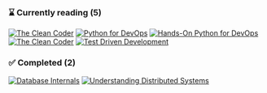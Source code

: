 <!--start:bookshelf-action-->
### ⌛ Currently reading (5)

[![The Clean Coder](https://images.weserv.nl/?url=http%3A%2F%2Fbooks.google.com%2Fbooks%2Fcontent%3Fid%3Dik0qCTVzl44C%26printsec%3Dfrontcover%26img%3D1%26zoom%3D1%26edge%3Dcurl%26source%3Dgbs_api&w=128&h=196&fit=contain)](https://github.com/alexdeathway/books/issues/8 "The Clean Coder by Robert C. Martin")
[![Python for DevOps](https://images.weserv.nl/?url=http%3A%2F%2Fbooks.google.com%2Fbooks%2Fcontent%3Fid%3DgvrDDwAAQBAJ%26printsec%3Dfrontcover%26img%3D1%26zoom%3D1%26edge%3Dcurl%26source%3Dgbs_api&w=128&h=196&fit=contain)](https://github.com/alexdeathway/books/issues/7 "Python for DevOps by Noah Gift, Kennedy Behrman, Alfredo Deza, Grig Gheorghiu")
[![Hands-On Python for DevOps](https://images.weserv.nl/?url=http%3A%2F%2Fbooks.google.com%2Fbooks%2Fcontent%3Fid%3DIif2EAAAQBAJ%26printsec%3Dfrontcover%26img%3D1%26zoom%3D1%26edge%3Dcurl%26source%3Dgbs_api&w=128&h=196&fit=contain)](https://github.com/alexdeathway/books/issues/6 "Hands-On Python for DevOps by Ankur Roy")
[![The Clean Coder](https://images.weserv.nl/?url=http%3A%2F%2Fbooks.google.com%2Fbooks%2Fcontent%3Fid%3Dik0qCTVzl44C%26printsec%3Dfrontcover%26img%3D1%26zoom%3D1%26edge%3Dcurl%26source%3Dgbs_api&w=128&h=196&fit=contain)](https://github.com/alexdeathway/books/issues/5 "The Clean Coder by Robert C. Martin")
[![Test Driven Development](https://images.weserv.nl/?url=http%3A%2F%2Fbooks.google.com%2Fbooks%2Fcontent%3Fid%3DzNnPEAAAQBAJ%26printsec%3Dfrontcover%26img%3D1%26zoom%3D1%26edge%3Dcurl%26source%3Dgbs_api&w=128&h=196&fit=contain)](https://github.com/alexdeathway/books/issues/4 "Test Driven Development by Kent Beck")

### ✅ Completed (2)

[![Database Internals](https://images.weserv.nl/?url=http%3A%2F%2Fbooks.google.com%2Fbooks%2Fcontent%3Fid%3D-F2vDwAAQBAJ%26printsec%3Dfrontcover%26img%3D1%26zoom%3D1%26edge%3Dcurl%26source%3Dgbs_api&w=128&h=196&fit=contain)](https://github.com/alexdeathway/books/issues/2 "Database Internals by Alex Petrov completed in 1 hour on February 2025")
[![Understanding Distributed Systems](https://images.weserv.nl/?url=http%3A%2F%2Fbooks.google.com%2Fbooks%2Fcontent%3Fid%3DmthMEAAAQBAJ%26printsec%3Dfrontcover%26img%3D1%26zoom%3D1%26edge%3Dcurl%26source%3Dgbs_api&w=128&h=196&fit=contain)](https://github.com/alexdeathway/books/issues/1 "Understanding Distributed Systems by Roberto Vitillo completed in 8 minutes on February 2025")

<!--end:bookshelf-action-->
